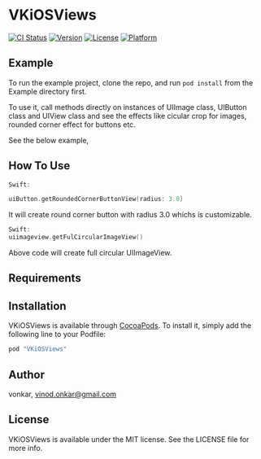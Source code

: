 # VKiOSViews

[![CI Status](http://img.shields.io/travis/vonkar/VKiOSViews.svg?style=flat)](https://travis-ci.org/vonkar/VKiOSViews)
[![Version](https://img.shields.io/cocoapods/v/VKiOSViews.svg?style=flat)](http://cocoapods.org/pods/VKiOSViews)
[![License](https://img.shields.io/cocoapods/l/VKiOSViews.svg?style=flat)](http://cocoapods.org/pods/VKiOSViews)
[![Platform](https://img.shields.io/cocoapods/p/VKiOSViews.svg?style=flat)](http://cocoapods.org/pods/VKiOSViews)

## Example

To run the example project, clone the repo, and run `pod install` from the Example directory first.

To use it, call methods directly on instances of UIImage class, UIButton class and UIView class and see 
the effects like cicular crop for images, rounded corner effect for buttons etc.

See the below example,

## How To Use

```swift
Swift:

uiButton.getRoundedCornerButtonView(radius: 3.0)
```
It will create round corner button with radius 3.0 whichs is customizable.

```swift
Swift:
uiimageview.getFulCircularImageView()
```
Above code will create full circular UIImageView.

## Requirements

## Installation

VKiOSViews is available through [CocoaPods](http://cocoapods.org). To install
it, simply add the following line to your Podfile:

```ruby
pod "VKiOSViews"
```

## Author

vonkar, vinod.onkar@gmail.com

## License

VKiOSViews is available under the MIT license. See the LICENSE file for more info.
